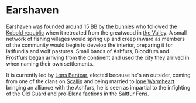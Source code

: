 # Earshaven

Earshaven was founded around 15 BB by the [bunnies](../races/bunnies.md) who followed the [Kobold republic]() when it retreated from the greatwood in [the Valley](./the_valley.md).
A small network of fishing villages would spring up and creep inward as members of the community would begin to develop the interior, preparing it for latifundia and wolf pastures.
Small bands of Ashfurs, Bloodfurs and Frostfurs began arriving from the continent and used the city they arrived in when naming their own settlements.

It is currently led by [Lons Bentear](../people/individuals/lons_bentear.md), elected because he's an outsider, coming from one of the clans on [Scallin](../locations/dargia_scallin.md)
and being married to [Ione Warmheart](../people/individuals/ione_warmheart.md) bringing an alliance with the Ashfurs, he is seen as impartial to the infighting of the Old Guard
and pro-Elena factions in the Saltfur Fens.